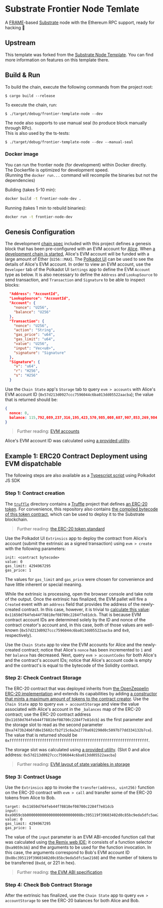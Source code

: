 # Substrate Frontier Node Temlate

A [FRAME](https://substrate.dev/docs/en/next/conceptual/runtime/frame)-based [Substrate](https://substrate.dev/en/) node with the Ethereum RPC support, ready for hacking :rocket:

## Upstream

This template was forked from the [Substrate Node Template](https://github.com/substrate-developer-hub/substrate-node-template). You can find more information on features on this template there.

## Build & Run

To build the chain, execute the following commands from the project root:

```
$ cargo build --release
```

To execute the chain, run:

```
$ ./target/debug/frontier-template-node --dev
```

The node also supports to use manual seal (to produce block manually through RPc).  
This is also used by the ts-tests:

```
$ ./target/debug/frontier-template-node --dev --manual-seal
```

### Docker image

You can run the frontier node (for development) within Docker directly.  
The Dockerfile is optimized for development speed.  
(Running the `docker run...` command will recompile the binaries but not the dependencies)

Building (takes 5-10 min):
```bash
docker build -t frontier-node-dev .
```

Running (takes 1 min to rebuild binaries):
```bash
docker run -t frontier-node-dev
```

## Genesis Configuration

The development [chain spec](/src/chain_spec.rs) included with this project defines a genesis block that has been pre-configured with an EVM account for [Alice](https://substrate.dev/docs/en/next/development/tools/subkey#well-known-keys). When [a development chain is started](https://github.com/substrate-developer-hub/substrate-node-template#run), Alice's EVM account will be funded with a large amount of Ether (`U256::MAX`).
The [Polkadot UI](https://polkadot.js.org/apps/#?rpc=ws://127.0.0.1:9944) can be used to see the details of Alice's EVM account.
In order to view an EVM account, use the `Developer` tab of the Polkadot UI `Settings` app to define the EVM `Account` type as below.
It is also necessary to define the `Address` and `LookupSource` to send transaction, and `Transaction` and `Signature` to be able to inspect blocks:

```json
  "Address": "AccountId",
  "LookupSource": "AccountId",
  "Account": {
    "nonce": "U256",
    "balance": "U256"
  },
  "Transaction": {
    "nonce": "U256",
    "action": "String",
    "gas_price": "u64",
    "gas_limit": "u64",
    "value": "U256",
    "input": "Vec<u8>",
    "signature": "Signature"
  },
  "Signature": {
    "v": "u64",
    "r": "H256",
    "s": "H256"
  }
```

Use the `Chain State` app's `Storage` tab to query `evm > accounts` with Alice's EVM account ID (`0x57d213d0927ccc7596044c6ba013dd05522aacba`); the value that is returned should be:
```json
{
  nonce: 0,
  balance: 115,792,089,237,316,195,423,570,985,008,687,907,853,269,984,665,640,564,039,457,584,007,913,129,639,935
}
```

> Further reading: [EVM accounts](https://github.com/danforbes/danforbes/blob/master/writings/eth-dev.md#Accounts)

Alice's EVM account ID was calculated using [a provided utility](/utils/README.md#--evm-address-address).

## Example 1: ERC20 Contract Deployment using EVM dispatchable

The following steps are also available as a [Typescript script](examples/contract-erc20) using Polkadot JS SDK

### Step 1: Contract creation

The [`truffle`](examples/contract-erc20/truffle) directory contains a [Truffle](https://www.trufflesuite.com/truffle) project that defines [an ERC-20 token](examples/contract-erc20/truffle/contracts/MyToken.sol). For convenience, this repository also contains [the compiled bytecode of this token contract](examples/contract-erc20/truffle/build/contracts/MyToken.json#L259), which can be used to deploy it to the Substrate blockchain.

> Further reading: [the ERC-20 token standard](https://github.com/danforbes/danforbes/blob/master/writings/eth-dev.md#EIP-20-ERC-20-Token-Standard)

Use the Polkadot UI `Extrinsics` app to deploy the contract from Alice's account (submit the extrinsic as a signed transaction) using `evm > create` with the following parameters:

```
init: <contract bytecode>
value: 0
gas_limit: 4294967295
gas_price: 1
```

The values for `gas_limit` and `gas_price` were chosen for convenience and have little inherent or special meaning.

While the extrinsic is processing, open the browser console and take note of the output. Once the extrinsic has finalized, the EVM pallet will fire a `Created` event with an `address` field that provides the address of the newly-created contract. In this case, however, it is trivial to [calculate this value](https://ethereum.stackexchange.com/a/46960): `0x11650d764feb44f78810ef08700c2284f7e81dcb`. That is because EVM contract account IDs are determined solely by the ID and nonce of the contract creator's account and, in this case, both of those values are well-known (`0x57d213d0927ccc7596044c6ba013dd05522aacba` and `0x0`, respectively).

Use the `Chain State` app to view the EVM accounts for Alice and the newly-created contract; notice that Alice's `nonce` has been incremented to `1` and her `balance` has decreased. Next, query `evm > accountCodes` for both Alice's and the contract's account IDs; notice that Alice's account code is empty and the contract's is equal to the bytecode of the Solidity contract.

### Step 2: Check Contract Storage

The ERC-20 contract that was deployed inherits from [the OpenZeppelin ERC-20 implementation](https://github.com/OpenZeppelin/openzeppelin-contracts/blob/master/contracts/token/ERC20/ERC20.sol) and extends its capabilities by adding [a constructor that mints a maximum amount of tokens to the contract creator](truffle/contracts/MyToken.sol#L8). Use the `Chain State` app to query `evm > accountStorage` and view the value associated with Alice's account in the `_balances` map of the ERC-20 contract; use the ERC-20 contract address (`0x11650d764feb44f78810ef08700c2284f7e81dcb`) as the first parameter and the storage slot to read as the second parameter (`0xa7473b24b6fd8e15602cfb2f15c6a2e2770a692290d0c5097b77dd334132b7ce`). The value that is returned should be `0xffffffffffffffffffffffffffffffffffffffffffffffffffffffffffffffff`.

The storage slot was calculated using [a provided utility](utils/README.md#--erc20-slot-slot-address). (Slot 0 and alice address: `0x57d213d0927ccc7596044c6ba013dd05522aacba`)

> Further reading: [EVM layout of state variables in storage](https://solidity.readthedocs.io/en/v0.6.2/miscellaneous.html#layout-of-state-variables-in-storage)

### Step 3: Contract Usage

Use the `Extrinsics` app to invoke the `transfer(address, uint256)` function on the ERC-20 contract with `evm > call` and transfer some of the ERC-20 tokens from Alice to Bob.

```
target: 0x11650d764feb44f78810ef08700c2284f7e81dcb
input: 0xa9059cbb0000000000000000000000008bc395119f39603402d0c85bc9eda5dfc5ae216000000000000000000000000000000000000000000000000000000000000000dd
value: 0
gas_limit: 4294967295
gas_price: 1
```

The value of the `input` parameter is an EVM ABI-encoded function call that was calculated using [the Remix web IDE](http://remix.ethereum.org); it consists of a function selector (`0xa9059cbb`) and the arguments to be used for the function invocation. In this case, the arguments correspond to Bob's EVM account ID (`0x8bc395119f39603402d0c85bc9eda5dfc5ae2160`) and the number of tokens to be transferred (`0xdd`, or 221 in hex).

> Further reading: [the EVM ABI specification](https://solidity.readthedocs.io/en/v0.6.2/abi-spec.html)

### Step 4: Check Bob Contract Storage

After the extrinsic has finalized, use the `Chain State` app to query `evm > accountStorage` to see the ERC-20 balances for both Alice and Bob.
